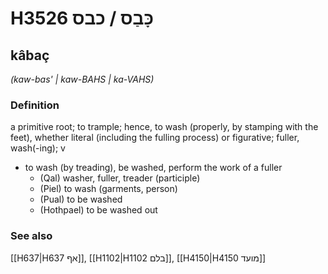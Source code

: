# H3526 כָּבַס / כבס

## kâbaç

_(kaw-bas' | kaw-BAHS | ka-VAHS)_

### Definition

a primitive root; to trample; hence, to wash (properly, by stamping with the feet), whether literal (including the fulling process) or figurative; fuller, wash(-ing); v

- to wash (by treading), be washed, perform the work of a fuller
  - (Qal) washer, fuller, treader (participle)
  - (Piel) to wash (garments, person)
  - (Pual) to be washed
  - (Hothpael) to be washed out

### See also

[[H637|H637 אף]], [[H1102|H1102 בלם]], [[H4150|H4150 מועד]]
